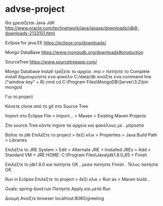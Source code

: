# advse-project

Θα χρειάζεται
Java JdK
http://www.oracle.com/technetwork/java/javase/downloads/jdk8-downloads-2133151.html

Eclipse for java EE
https://eclipse.org/downloads/

Mongo DataBase
https://www.mongodb.org/downloads#production

SourceTree
https://www.sourcetreeapp.com/


Mongo Database Install
τρέξετε το αρχείο .msi > πατήστε το Complete install
δημιουργήστε ενα φάκελο C:/data/db
ανοίξτε ένα command line ("window key" + R)  cmd
cd C:\\Program Files\\MongoDB\\Server\\3.2\\bin
mongod

Για το project

Κάνετε clone από το git στο Source Tree

Import στο Eclipse
File > Import... > Maven > Existing Maven Projects

Στο source Tree κάντε ingore τα αρχεία και φακέλους με . μπροστά

Βάλτε το jdk
Επιλέξτε το project > δεξί κλικ > Properties > Java Build Path > Libraries

Επιλέξτε to JRE System > Edit > Alternate JRE > Installed JREs > Add > Standard VM > JRE HOME: C:\\Program Files\\Java\\jdk1.8.0_65 > Finish

Επιλέξτε to jdk1.8.0 και πατήστε ΟΚ , μεάα πατήστε Finish . Τέλος πατήστε ΟΚ

Run in Eclipse
Επιλέξτε το project > δεξί κλικ > Run as > Maven build...

Goals: spring-boot:run
Πατήστε Apply και μετά Run

Δοκιμή
Ανοίξτε browser localhost:8080/greeting
